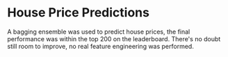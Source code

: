 # House Price Predictions
A bagging ensemble was used to predict house prices, the final performance was within the top 200 on the leaderboard.
There's no doubt still room to improve, no real feature engineering was performed.
